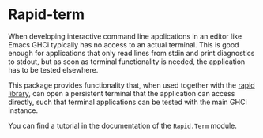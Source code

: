 Rapid-term
==========

When developing interactive command line applications in an editor like
Emacs GHCi typically has no access to an actual terminal.  This is good
enough for applications that only read lines from stdin and print
diagnostics to stdout, but as soon as terminal functionality is needed,
the application has to be tested elsewhere.

This package provides functionality that, when used together with the
[rapid library][], can open a persistent terminal that the application
can access directly, such that terminal applications can be tested with
the main GHCi instance.

You can find a tutorial in the documentation of the `Rapid.Term` module.

[rapid library]: https://hackage.haskell.org/package/rapid
